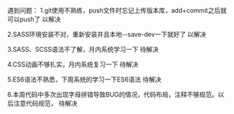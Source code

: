 遇到问题：
  1.git使用不熟练，push文件时忘记上传版本库，add+commit之后就可以push了   以解决

  2.SASS环境安装不对，重新安装并且本地--save-dev一下就好了  以解决

  3.SASS、SCSS语法不了解，月内系统学习一下 待解决

  4.CSS动画不够扎实，月内系统复习一下 待解决

  5.ES6语法不熟悉，下周系统的学习一下ES6语法 待解决

  6.本周代码中多次出现字母拼错导致BUG的情况，代码布局，注释不够规范。以后注意代码规范， 待解决

